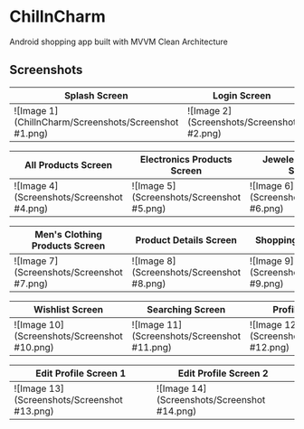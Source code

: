 
# ChillnCharm

Android shopping app built with MVVM Clean Architecture

## Screenshots
| Splash Screen       | Login Screen      | Sign-up Screen      |
|----------------|----------------|----------------|
| ![Image 1](ChillnCharm/Screenshots/Screenshot #1.png) | ![Image 2](Screenshots/Screenshot #2.png) | ![Image 3](Screenshots/Screenshot #3.png) 


| All Products Screen      | Electronics Products Screen       | Jewelery Products Screen       |
|----------------|----------------|----------------|
| ![Image 4](Screenshots/Screenshot #4.png) | ![Image 5](Screenshots/Screenshot #5.png) | ![Image 6](Screenshots/Screenshot #6.png) 

| Men's Clothing Products Screen       | Product Details Screen       | Shopping Cart Screen       |
|----------------|----------------|----------------|
| ![Image 7](Screenshots/Screenshot #7.png) | ![Image 8](Screenshots/Screenshot #8.png) | ![Image 9](Screenshots/Screenshot #9.png) 


| Wishlist Screen       | Searching Screen       | Profile Screen       |
|----------------|----------------|----------------|
| ![Image 10](Screenshots/Screenshot #10.png) | ![Image 11](Screenshots/Screenshot #11.png) | ![Image 12](Screenshots/Screenshot #12.png) 




| Edit Profile Screen 1       | Edit Profile Screen 2       | 
|----------------|----------------|
| ![Image 13](Screenshots/Screenshot #13.png) | ![Image 14](Screenshots/Screenshot #14.png) |
